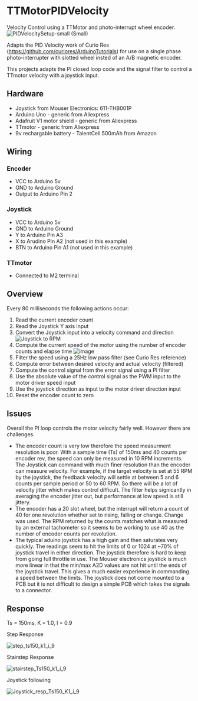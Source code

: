 # TTMotorPIDVelocity
Velocity Control using a TTMotor and photo-interrupt wheel encoder.
![PIDVelocitySetup-small (Small)](https://user-images.githubusercontent.com/31633408/230807965-06dc9ff9-834a-450d-8f99-d02dc746b178.jpg)

Adapts the PID Velocity work of Curio Res (https://github.com/curiores/ArduinoTutorials) for use on a single phase photo-interrupter with slotted wheel insted of an A/B magnetic encoder.

This projects adapts the PI closed loop code and the signal filter to control a TTmotor velocity with a joystick input.

## Hardware
* Joystick from Mouser Electronics:  611-THB001P
* Arduino Uno - generic from Aliexpress
* Adafruit V1 motor shield - generic from Aliexpress
* TTmotor - generic from Aliexpress
* 9v rechargable battery - TalentCell 500mAh from Amazon

## Wiring
### Encoder
* VCC to Arduino 5v
* GND to Arduino Ground
* Output to Arduino Pin 2

### Joystick
* VCC to Arduino 5v
* GND to Arduino Ground
* Y to Arduino Pin A3
* X to Arudino Pin A2 (not used in this example)
* BTN to Arduino Pin A1 (not used in this example)

### TTmotor
* Connected to M2 terminal

## Overview
Every 80 milliseconds the following actions occur:
1)  Read the current encoder count
2)  Read the Joystick Y axis input
3)  Convert the Joystick input into a velocity command and direction
    ![Joystick to RPM](https://user-images.githubusercontent.com/31633408/231224850-81188bd7-6841-4a69-b4b9-39a1d0346bf6.png)
4)  Compute the current speed of the motor using the number of encoder counts and elapse time
![image](https://user-images.githubusercontent.com/31633408/230810741-ed3456eb-4c98-4d36-bfc4-327f3b1e5607.png)
5)  Filter the speed using a 25Hz low pass filter (see Curio Res reference)
6)  Compute error between desired velocity and actual velocity (filtered)
7)  Compute the control signal from the error signal using a PI filter
8)  Use the absolute value of the control signal as the PWM input to the motor driver speed input
9)  Use the joystick direction as input to the motor driver direction input
10)  Reset the encoder count to zero

## Issues

Overall the PI loop controls the motor velocity fairly well.  However there are challenges.
*  The encoder count is very low therefore the speed measurment resolution is poor.  With a sample time (Ts) of 150ms and 40 counts per encoder rev, the speed can only be measured in 10 RPM increments. The Joystick can command with much finer resolution than the encoder can measure velocity.  For example, if the target velocity is set at 55 RPM by the joystick, the feedback velocity will settle at between 5 and 6 counts per sample period or 50 to 60 RPM.  So there will be a lot of velocity jitter which makes control difficult.  The filter helps signicantly in averaging the encoder jitter out, but performance at low speed is still jittery.
*  The encoder has a 20 slot wheel, but the interrupt will return a count of 40 for one revolution whether set to rising, falling or change.  Change was used.  The RPM returned by the counts matches what is measured by an external tachometer so it seems to be working to use 40 as the number of encoder counts per revolution.
*  The typical aduino joystick has a high gain and then saturates very quickly.  The readings seem to hit the limits of 0 or 1024 at ~70% of joystick travel in either direction.  The joystick therefore is hard to keep from going full throttle in use.  The Mouser electronics joystick is much more linear in that the min/max A2D values are not hit until the ends of the joystick travel.  This gives a much easier experience in commanding a speed between the limits.  The joystick does not come mounted to a PCB but it is not difficult to design a simple PCB which takes the signals to a connector.

## Response

Ts = 150ms, K = 1.0, I = 0.9

Step Response

![step_ts150_k1_i_9](https://user-images.githubusercontent.com/31633408/231054976-0abf7c89-bb57-4379-a2d9-0aad7b55de59.png)

Stairstep Response

![stairstep_Ts150_k1_i_9](https://user-images.githubusercontent.com/31633408/231055100-07fd93ab-f8ef-4a86-92eb-e163b8891487.png)

Joystick following

![Joystick_resp_Ts150_K1_i_9](https://user-images.githubusercontent.com/31633408/231055354-737df772-9227-4e8f-b07e-f86d12582173.png)
